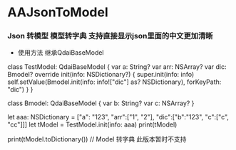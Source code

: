 # AAJsonToModel
### Json 转模型  模型转字典 支持直接显示json里面的中文更加清晰

* 使用方法 继承QdaiBaseModel

class TestModel: QdaiBaseModel {
    var a: String?
    var arr: NSArray?
    var dic: Bmodel?
    override init(info: NSDictionary?) {
        super.init(info: info)
        self.setValue(Bmodel.init(info: info!["dic"] as? NSDictionary), forKeyPath: "dic")
    }
}

class Bmodel: QdaiBaseModel {
    var b: String?
    var c: NSArray?
}

 let aaa: NSDictionary = ["a": "123", "arr":["1", "2"], "dic":["b":"123", "c":["c", "cc"]]]
 let tModel = TestModel.init(info: aaa)
 print(tModel)
       
 print(tModel.toDictionary())  // Model 转字典 此版本暂时不支持

